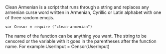 Clean Armenian is a script that runs through a string and replaces any armenian curse word
written in Armenian, Cyrillic or Latin alphabet with one of three random emojis.
```
var Censor = require ("clean-armenian")

```
The name of the function can be anything you want.
The string to be censored or the variable with it goes in the parentheses after the function name.
For example:UserInput = Censor(UserInput)
